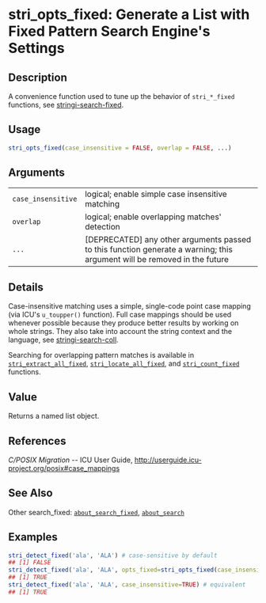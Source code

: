 # stri\_opts\_fixed: Generate a List with Fixed Pattern Search Engine\'s Settings

## Description

A convenience function used to tune up the behavior of `stri_*_fixed` functions, see [stringi-search-fixed](about_search_fixed.md).

## Usage

```r
stri_opts_fixed(case_insensitive = FALSE, overlap = FALSE, ...)
```

## Arguments

|                    |                                                                                                                            |
|--------------------|----------------------------------------------------------------------------------------------------------------------------|
| `case_insensitive` | logical; enable simple case insensitive matching                                                                           |
| `overlap`          | logical; enable overlapping matches\' detection                                                                            |
| `...`              | \[DEPRECATED\] any other arguments passed to this function generate a warning; this argument will be removed in the future |

## Details

Case-insensitive matching uses a simple, single-code point case mapping (via ICU\'s `u_toupper()` function). Full case mappings should be used whenever possible because they produce better results by working on whole strings. They also take into account the string context and the language, see [stringi-search-coll](about_search_coll.md).

Searching for overlapping pattern matches is available in [`stri_extract_all_fixed`](stri_extract.md), [`stri_locate_all_fixed`](stri_locate.md), and [`stri_count_fixed`](stri_count.md) functions.

## Value

Returns a named list object.

## References

*C/POSIX Migration* -- ICU User Guide, <http://userguide.icu-project.org/posix#case_mappings>

## See Also

Other search\_fixed: [`about_search_fixed`](about_search_fixed.md), [`about_search`](about_search.md)

## Examples




```r
stri_detect_fixed('ala', 'ALA') # case-sensitive by default
## [1] FALSE
stri_detect_fixed('ala', 'ALA', opts_fixed=stri_opts_fixed(case_insensitive=TRUE))
## [1] TRUE
stri_detect_fixed('ala', 'ALA', case_insensitive=TRUE) # equivalent
## [1] TRUE
```
